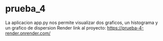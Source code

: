 # prueba_4
La aplicacion app.py nos permite visualizar dos graficos, un histograma y un grafico de dispersion
Render link al proyecto: https://prueba-4-render.onrender.com/